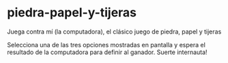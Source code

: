 # piedra-papel-y-tijeras
Juega contra mí (la computadora), el clásico juego de piedra, papel y tijeras

Selecciona una de las tres opciones mostradas en pantalla y espera el resultado de la computadora para definir al ganador.
Suerte internauta!
